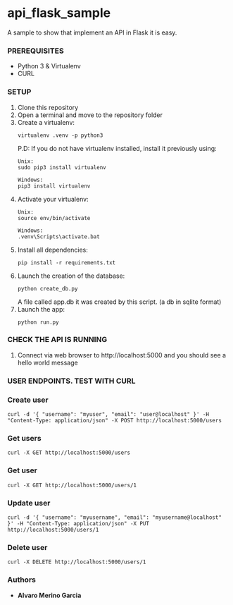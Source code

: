 # api_flask_sample

A sample to show that implement an API in Flask it is easy.

### PREREQUISITES

* Python 3 & Virtualenv
* CURL

### SETUP

1. Clone this repository
2. Open a terminal and move to the repository folder
3. Create a virtualenv:
    ```
    virtualenv .venv -p python3
    ```
    P.D: If you do not have virtualenv installed, install it previously using:
    ```
    Unix:
    sudo pip3 install virtualenv
    
    Windows:
    pip3 install virtualenv
    ```
4. Activate your virtualenv:
   ```
   Unix:
   source env/bin/activate

   Windows:
   .venv\Scripts\activate.bat
   ```
5. Install all dependencies:
    ```
    pip install -r requirements.txt
    ```
6. Launch the creation of the database:
    ```
    python create_db.py
    ```
    A file called app.db it was created by this script. (a db in sqlite format)
7. Launch the app:
    ```
    python run.py
    ```

### CHECK THE API IS RUNNING
1. Connect via web browser to http://localhost:5000 and you should see a hello world message

### USER ENDPOINTS. TEST WITH CURL
### Create user
```
curl -d '{ "username": "myuser", "email": "user@localhost" }' -H "Content-Type: application/json" -X POST http://localhost:5000/users
```
### Get users
```
curl -X GET http://localhost:5000/users
```
### Get user
```
curl -X GET http://localhost:5000/users/1
```
### Update user
```
curl -d '{ "username": "myusername", "email": "myusername@localhost" }' -H "Content-Type: application/json" -X PUT http://localhost:5000/users/1
```
### Delete user
```
curl -X DELETE http://localhost:5000/users/1
```

### Authors

* **Alvaro Merino Garcia**
